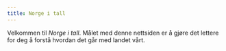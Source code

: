 ```yaml
---
title: Norge i tall
---
```


Velkommen til _Norge i tall_. Målet med denne nettsiden er å gjøre det lettere for deg å forstå hvordan det går med landet vårt.
